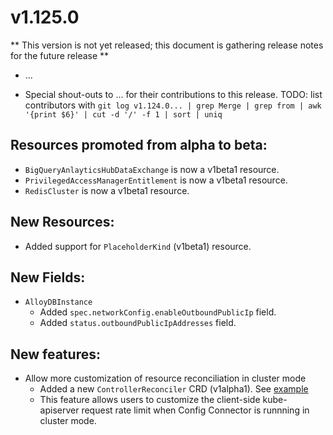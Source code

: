 # v1.125.0

** This version is not yet released; this document is gathering release notes for the future release **

* ...

* Special shout-outs to ... for their
  contributions to this release.
TODO: list contributors with `git log v1.124.0... | grep Merge | grep from | awk '{print $6}' | cut -d '/' -f 1 | sort | uniq`

## Resources promoted from alpha to beta:

* `BigQueryAnlayticsHubDataExchange` is now a v1beta1 resource.
* `PrivilegedAccessManagerEntitlement` is now a v1beta1 resource.
* `RedisCluster` is now a v1beta1 resource.

## New Resources:

* Added support for `PlaceholderKind` (v1beta1) resource.

## New Fields:

* `AlloyDBInstance`
  * Added `spec.networkConfig.enableOutboundPublicIp` field.
  * Added `status.outboundPublicIpAddresses` field.

## New features:

* Allow more customization of resource reconciliation in cluster mode
  * Added a new `ControllerReconciler` CRD (v1alpha1). See [example](https://github.com/GoogleCloudPlatform/k8s-config-connector/blob/master/operator/config/samples/controller_reconciler_customization_sample.yaml)
  * This feature allows users to customize the client-side kube-apiserver request rate limit when Config Connector is runnning in cluster mode.
